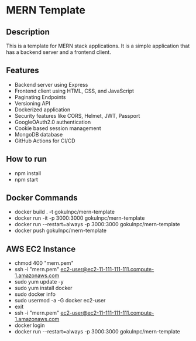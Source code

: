 # MERN Template

## Description
This is a template for MERN stack applications. It is a simple application that has a backend server and a frontend client. 

## Features
- Backend server using Express
- Frontend client using HTML, CSS, and JavaScript
- Paginating Endpoints
- Versioning API
- Dockerized application
- Security features like CORS, Helmet, JWT, Passport
- GoogleOAuth2.0 authentication
- Cookie based session management
- MongoDB database
- GitHub Actions for CI/CD

## How to run
- npm install
- npm start 

## Docker Commands
- docker build . -t gokulnpc/mern-template
- docker run -it -p 3000:3000 gokulnpc/mern-template
- docker run --restart=always -p 3000:3000 gokulnpc/mern-template
- docker push gokulnpc/mern-template

## AWS EC2 Instance
- chmod 400 "mern.pem"
- ssh -i "mern.pem" ec2-user@ec2-11-111-111-111.compute-1.amazonaws.com
- sudo yum update -y
- sudo yum install docker
- sudo docker info
- sudo usermod -a -G docker ec2-user
- exit
- ssh -i "mern.pem" ec2-user@ec2-11-111-111-111.compute-1.amazonaws.com
- docker login
- docker run --restart=always -p 3000:3000 gokulnpc/mern-template



